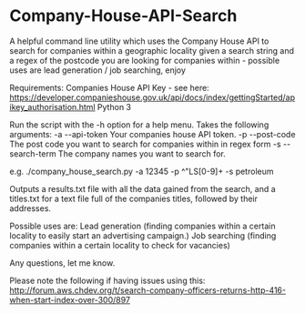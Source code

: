 # Company-House-API-Search
A helpful command line utility which uses the Company House API to search 
for companies within a geographic locality given a search string and a regex of
the postcode you are looking for companies within -
possible uses are lead generation / job searching, enjoy

Requirements:
Companies House API Key - see here:
https://developer.companieshouse.gov.uk/api/docs/index/gettingStarted/apikey_authorisation.html
Python 3

Run the script with the -h option for a help menu.
Takes the following arguments:
  -a --api-token    Your companies house API token.
  -p --post-code    The post code you want to search for companies within in regex form
  -s --search-term  The company names you want to search for.

e.g.
./company_house_search.py -a 12345 -p ^\"LS[0-9]+ -s petroleum

Outputs a results.txt file with all the data gained from the search, and a
titles.txt for a text file full of the companies titles, followed by their 
addresses.

Possible uses are:
Lead generation (finding companies within a certain locality to easily start
                 an advertising campaign.)
Job searching (finding companies within a certain locality to check for 
               vacancies)

Any questions, let me know.

Please note the following if having issues using this:
http://forum.aws.chdev.org/t/search-company-officers-returns-http-416-when-start-index-over-300/897
